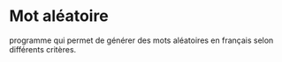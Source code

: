 # Mot aléatoire
programme qui permet de générer des mots aléatoires en français selon différents critères.
